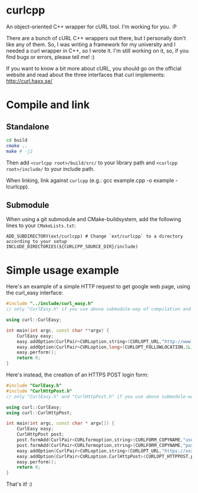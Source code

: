 curlcpp
=======

An object-oriented C++ wrapper for cURL tool. I'm working for you. :P

There are a bunch of cURL C++ wrappers out there, but I personally don't like any of them. So, I was writing a framework for my university and I needed a curl wrapper in C++, so I wrote it.
I'm still working on it, so, if you find bugs or errors, please tell me! :)

If you want to know a bit more about cURL, you should go on the official website and read about the three interfaces that curl implements: http://curl.haxx.se/

Compile and link
================

Standalone
----------

```bash
cd build
cmake ..
make # -j2
```

Then add `<curlcpp root>/build/src/` to your library path and `<curlcpp root>/include/` to your include path.

When linking, link against `curlcpp` (e.g.: gcc example.cpp -o example -lcurlcpp).

Submodule
---------

When using a git submodule and CMake-buildsystem, add the following lines to your `CMakeLists.txt`:

```
ADD_SUBDIRECTORY(ext/curlcpp) # Change `ext/curlcpp` to a directory according to your setup
INCLUDE_DIRECTORIES(${CURLCPP_SOURCE_DIR}/include)
```

Simple usage example
====================

Here's an example of a simple HTTP request to get google web page, using the curl_easy interface:

`````c++
#include "../include/curl_easy.h"
// only "CurlEasy.h" if you use above submodule-way of compilation and linking

using curl::CurlEasy;

int main(int argc, const char **argv) {
    CurlEasy easy;
    easy.addOption(CurlPair<CURLoption,string>(CURLOPT_URL,"http://www.google.it") );
    easy.addOption(CurlPair<CURLoption,long>(CURLOPT_FOLLOWLOCATION,1L) );
    easy.perform();
    return 0;
}
`````

Here's instead, the creation of an HTTPS POST login form:

`````c++
#include "CurlEasy.h"
#include "CurlHttpPost.h"
// only "CurlEasy.h" and "CurlHttpPost.h" if you use above submodule-way of compilation and linking

using curl::CurlEasy;
using curl::CurlHttpPost;

int main(int argc, const char * argv[]) {
    CurlEasy easy;
    CurlHttpPost post;
    post.formAdd(CurlPair<CURLformoption,string>(CURLFORM_COPYNAME,"user"),CurlPair<CURLformoption,string>(CURLFORM_COPYCONTENTS,"username"));
    post.formAdd(CurlPair<CURLformoption,string>(CURLFORM_COPYNAME,"passw"),CurlPair<CURLformoption,string>(CURLFORM_COPYCONTENTS,"password"));
    easy.addOption(CurlPair<CURLoption,string>(CURLOPT_URL,"https://xxxxx/"));
    easy.addOption(CurlPair<CURLoption,CurlHttpPost>(CURLOPT_HTTPPOST,post));
    easy.perform();
    return 0;
}
`````

That's it! :)